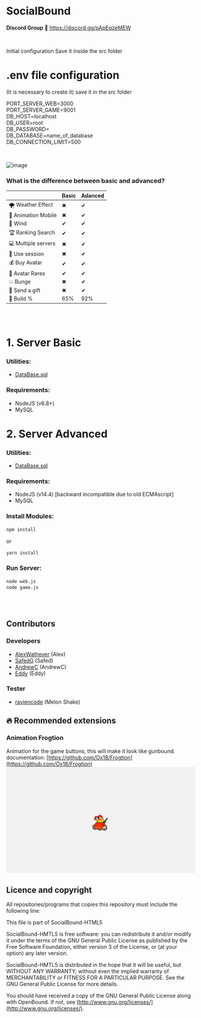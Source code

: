 
# SocialBound 

**Discord Group** :speech_balloon: https://discord.gg/pApEqzeMEW

<br>

Initial configuration
Save it inside the src folder

# .env file configuration
(It is necessary to create it)
save it in the src folder

PORT_SERVER_WEB=3000<br>
PORT_SERVER_GAME=9001<br>
DB_HOST=localhost<br>
DB_USER=root<br>
DB_PASSWORD=<br>
DB_DATABASE=name_of_database<br>
DB_CONNECTION_LIMIT=500<br>

<br>

![image](https://user-images.githubusercontent.com/73305665/128940443-964344fc-7b66-461a-b2c0-2bdf669ad778.png)

### What is the difference between basic and advanced?


||Basic|Adanced|
|--|--|--|
| 🌪 Weather Effect |✖ | ✔ |
| 🚜 Animation Mobile |✖  | ✔ |
| 💨 Wind |✔ | ✔ |
| 🏆 Ranking Search |✔ | ✔ |
| 💻 Multiple servers |✖  | ✔ |
| 🍪 Use session | ✖ | ✔ |
| 💰 Buy Avatar | ✔ | ✔ |
| 👚 Avatar Rares| ✔ | ✔ |
| 💥 Bunge | ✖ | ✔ |
| 🎁 Send a gift | ✖ | ✔ |
| 🔧 Build % | 65% | 92% |

<br><br>
# 1. Server Basic

### Utilities:
- [DataBase.sql](https://github.com/alexwathever/Openbound-HTML5/blob/main/Client%20-%20Basic%20-%20v1-119/DataBase/dragonbound.sql)

### Requirements:
- NodeJS (v6.8+)
- MySQL

# 2. Server Advanced
### Utilities:
- [DataBase.sql](https://github.com/alexwathever/Openbound-HTML5/blob/main/Client%20-%20Advanced%20-%20v120/DataBase/game.sql)

### Requirements:
- NodeJS (v14.4) [backward incompatible due to old ECMAscript]
- MySQL

### Install Modules:
```bash
npm install
```
or
```bash
yarn install
```

### Run Server:
```
node web.js
node game.js
```
<br><br>

<h2>Contributors</h2>

<h3>Developers</h3>

 - [AlexWathever](https://github.com/alexwathever/)  (Alex)
 - [SafedG](https://github.com/safedg)  (Safed)
 - [AndrewC](https://github.com/rksmw/) (AndrewC)
 - [Eddy](https://github.com/eddycasos/) (Eddy)

<h3>Tester</h3>

 - [rayjencode](https://github.com/rayjencode/) (Melon Shake)

## 🔥 Recommended extensions

### Animation Frogtion
Animation for the game buttons, this will make it look like gunbound.
<br>
documentation: [https://github.com/Ox18/Frogtion](https://github.com/Ox18/Frogtion)<br>
![Preview](https://github.com/Ox18/Frogtion/blob/master/images/example_1.gif)


## Licence and copyright

All repositories/programs that copies this repository must include the following line:

This file is part of SocialBound-HTML5

SocialBound-HMTL5 is free software: you can redistribute it and/or modify it under the terms of the GNU General Public License as published by the Free Software Foundation, either version 3 of the License, or (at your option) any later version.

SocialBound-HMTL5 is distributed in the hope that it will be useful, but WITHOUT ANY WARRANTY; without even the implied warranty of MERCHANTABILITY or FITNESS FOR A PARTICULAR PURPOSE. See the GNU General Public License for more details.

You should have received a copy of the GNU General Public License along with OpenBound. If not, see  [http://www.gnu.org/licenses/](http://www.gnu.org/licenses/).
